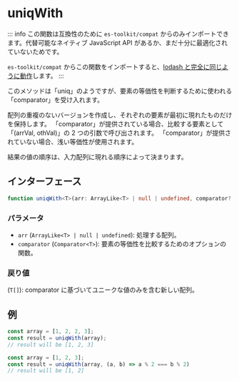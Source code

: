 # uniqWith

::: info
この関数は互換性のために `es-toolkit/compat` からのみインポートできます。代替可能なネイティブ JavaScript API があるか、まだ十分に最適化されていないためです。

`es-toolkit/compat` からこの関数をインポートすると、[lodash と完全に同じように動作](../../../compatibility.md)します。
:::

このメソッドは「uniq」のようですが、要素の等価性を判断するために使われる「comparator」を受け入れます。

配列の重複のないバージョンを作成し、それぞれの要素が最初に現れたものだけを保持します。
「comparator」が提供されている場合、比較する要素として「(arrVal, othVal)」の 2 つの引数で呼び出されます。
「comparator」が提供されていない場合、浅い等価性が使用されます。

結果の値の順序は、入力配列に現れる順序によって決まります。

## インターフェース

```typescript
function uniqWith<T>(arr: ArrayLike<T> | null | undefined, comparator?: Comparator<T>): T[];
```

### パラメータ

- `arr` (`ArrayLike<T> | null | undefined`): 処理する配列。
- `comparator` (`Comparator<T>`): 要素の等価性を比較するためのオプションの関数。

### 戻り値

(`T[]`): comparator に基づいてユニークな値のみを含む新しい配列。

## 例

```typescript
const array = [1, 2, 2, 3];
const result = uniqWith(array);
// result will be [1, 2, 3]

const array = [1, 2, 3];
const result = uniqWith(array, (a, b) => a % 2 === b % 2)
// result will be [1, 2]
```